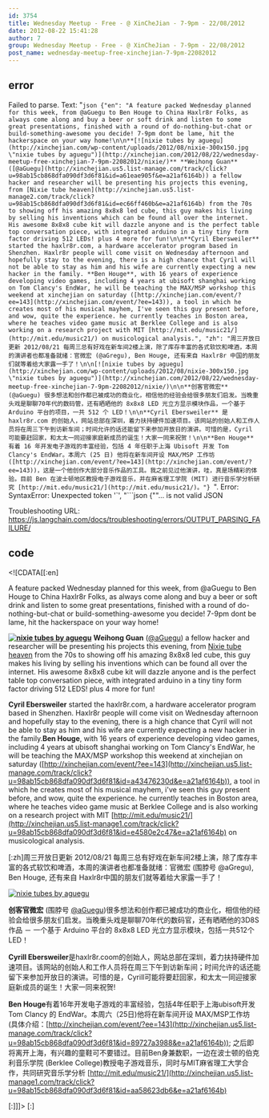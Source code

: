 ```yaml
---
id: 3754
title: Wednesday Meetup - Free - @ XinCheJian - 7-9pm - 22/08/2012
date: 2012-08-22 15:41:28
author: 7
group: Wednesday Meetup - Free - @ XinCheJian - 7-9pm - 22/08/2012
post_name: wednesday-meetup-free-xinchejian-7-9pm-22082012
---
```


## error
Failed to parse. Text: "```json
{"en": "A feature packed Wednesday planned for this week, from @aGuegu to Ben Houge to China Haxlr8r Folks, as always come along and buy a beer or soft drink and listen to some great presentations, finished with a round of do-nothing-but-chat or build-something-awesome you decide! 7-9pm dont be lame, hit the hackerspace on your way home!\n\n**[![nixie tubes by aguegu](http://xinchejian.com/wp-content/uploads/2012/08/nixie-300x150.jpg \"nixie tubes by aguegu")](http://xinchejian.com/2012/08/22/wednesday-meetup-free-xinchejian-7-9pm-22082012/nixie/)** **Weihong Guan** ([@aGuegu](http://xinchejian.us5.list-manage.com/track/click?u=98ab15cb868dfa090df3d6f81&id=a61eae905f&e=a21af6164b)) a fellow hacker and researcher will be presenting his projects this evening, from [Nixie tube heaven](http://xinchejian.us5.list-manage2.com/track/click?u=98ab15cb868dfa090df3d6f81&id=ec66ff460b&e=a21af6164b) from the 70s to showing off his amazing 8x8x8 led cube, this guy makes his living by selling his inventions which can be found all over the internet. His awesome 8x8x8 cube kit will dazzle anyone and is the perfect table top conversation piece, with integrated arduino in a tiny tiny form factor driving 512 LEDs! plus 4 more for fun!\n\n**Cyril Ebersweiler** started the haxlr8r.com, a hardware accelerator program based in Shenzhen. Haxlr8r people will come visit on Wednesday afternoon and hopefully stay to the evening, there is a high chance that Cyril will not be able to stay as him and his wife are currently expecting a new hacker in the family. **Ben Houge**, with 16 years of experience developing video games, including 4 years at ubisoft shanghai working on Tom Clancy's EndWar, he will be teaching the MAX/MSP workshop this weekend at xinchejian on saturday ([http://xinchejian.com/event/?ee=143](http://xinchejian.com/event/?ee=143)), a tool in which he creates most of his musical mayhem, I've seen this guy present before, and wow, quite the experience. he currently teaches in Boston area, where he teaches video game music at Berklee College and is also working on a research project with MIT [http://mit.edu/music21/](http://mit.edu/music21/) on musicological analysis.", "zh": "周三开放日更新 2012/08/21 每周三总有好戏在新车间2楼上演，除了库存丰富的各式软饮和啤酒，本周的演讲者也都准备就绪：官微宏 (@aGregu), Ben Houge, 还有来自 Haxlr8r 中国的朋友们就等着给大家露一手了！\n\n[![nixie tubes by aguegu](http://xinchejian.com/wp-content/uploads/2012/08/nixie-300x150.jpg \"nixie tubes by aguegu")](http://xinchejian.com/2012/08/22/wednesday-meetup-free-xinchejian-7-9pm-22082012/nixie/)\n\n**创客官微宏** (@aGuegu) 很多想法和创作都已被成功的商业化，相信他的经验会给很多朋友们启发。当晚重头戏是聊聊70年代的数码管，还有晒晒他的 8x8x8 LED 光立方显示模块作品，一个基于 Arduino 平台的项目，一共 512 个 LED！\n\n**Cyril Ebersweiler** 是 haxlr8r.com 的创始人，网站总部在深圳，着力扶持硬件加速项目。该网站的创始人和工作人员将在周三下午到访新车间；时间允许的话还能留下来参加开放日的演讲。可惜的是，Cyril 可能要赶回家，和太太一同迎接家庭新成员的诞生！大家一同来祝贺！\n\n**Ben Houge** 有着 16 年开发电子游戏的丰富经验，包括 4 年任职于上海 Ubisoft 开发 Tom Clancy's EndWar。本周六 (25 日) 他将在新车间开设 MAX/MSP 工作坊 ([http://xinchejian.com/event/?ee=143](http://xinchejian.com/event/?ee=143))，这是一个他创作大部分音乐作品的工具。我之前见过他演讲，哇，真是场精彩的体验。目前 Ben 在波士顿地区教授电子游戏音乐，并在麻省理工学院 (MIT) 进行音乐学分析研究 [http://mit.edu/music21/](http://mit.edu/music21/)。"}
```". Error: SyntaxError: Unexpected token '`', "```json
{""... is not valid JSON

Troubleshooting URL: https://js.langchain.com/docs/troubleshooting/errors/OUTPUT_PARSING_FAILURE/


## code
 <!\[CDATA\[\[:en\]

A feature packed Wednesday planned for this week, from @aGuegu to Ben Houge to China Haxlr8r Folks, as always come along and buy a beer or soft drink and listen to some great presentations, finished with a round of do-nothing-but-chat or build-something-awesome you decide! 7-9pm dont be lame, hit the hackerspace on your way home!

**[![nixie tubes by aguegu](http://xinchejian.com/wp-content/uploads/2012/08/nixie-300x150.jpg "nixie tubes by aguegu")](http://xinchejian.com/2012/08/22/wednesday-meetup-free-xinchejian-7-9pm-22082012/nixie/)** **Weihong Guan** ([@aGuegu](http://xinchejian.us5.list-manage.com/track/click?u=98ab15cb868dfa090df3d6f81&id=a61eae905f&e=a21af6164b)) a fellow hacker and researcher will be presenting his projects this evening, from [Nixie tube heaven](http://xinchejian.us5.list-manage2.com/track/click?u=98ab15cb868dfa090df3d6f81&id=ec66ff460b&e=a21af6164b) from the 70s to showing off his amazing 8x8x8 led cube, this guy makes his living by selling his inventions which can be found all over the internet. His awesome 8x8x8 cube kit will dazzle anyone and is the perfect table top conversation piece, with integrated arduino in a tiny tiny form factor driving 512 LEDS! plus 4 more for fun!

**Cyril Ebersweiler** started the haxlr8r.com, a hardware accelerator program based in Shenzhen. Haxlr8r people will come visit on Wednesday afternoon and hopefully stay to the evening, there is a high chance that Cyril will not be able to stay as him and his wife are currently expecting a new hacker in the family.**Ben Houge**, with 16 years of experience developing video games, including 4 years at ubisoft shanghai working on Tom Clancy's EndWar, he will be teaching the MAX/MSP workshop this weekend at xinchejian on saturday ([http://xinchejian.com/event/?ee=143](http://xinchejian.us5.list-manage.com/track/click?u=98ab15cb868dfa090df3d6f81&id=a43476230d&e=a21af6164b)), a tool in which he creates most of his musical mayhem, i've seen this guy present before, and wow, quite the experience. he currently teaches in Boston area, where he teaches video game music at Berklee College and is also working on a research project with MIT [http://mit.edu/music21/](http://xinchejian.us5.list-manage1.com/track/click?u=98ab15cb868dfa090df3d6f81&id=e4580e2c47&e=a21af6164b) on musicological analysis.

\[:zh\]周三开放日更新 2012/08/21 每周三总有好戏在新车间2楼上演，除了库存丰富的各式软饮和啤酒，本周的演讲者也都准备就绪：官微宏 (围脖号 @aGregu), Ben Houge, 还有来自 Haxlr8r中国的朋友们就等着给大家露一手了！

[![nixie tubes by aguegu](http://xinchejian.com/wp-content/uploads/2012/08/nixie-300x150.jpg "nixie tubes by aguegu")](http://xinchejian.com/2012/08/22/wednesday-meetup-free-xinchejian-7-9pm-22082012/nixie/)

**创客官微宏** (围脖号 [@aGuegu](http://xinchejian.us5.list-manage.com/track/click?u=98ab15cb868dfa090df3d6f81&id=9ade1e2e30&e=a21af6164b))很多想法和创作都已被成功的商业化，相信他的经验会给很多朋友们启发。当晚重头戏是聊聊70年代的数码官，还有晒晒他的3D8S作品 － 一个基于 Arduino 平台的 8x8x8 LED 光立方显示模块，包括一共512个LED！

**Cyrill Ebersweiler**是haxlr8r.coom的创始人，网站总部在深圳，着力扶持硬件加速项目。该网站的创始人和工作人员将在周三下午到访新车间；时间允许的话还能留下来参加开放日的演讲。可惜的是，Cyrill可能将要赶回家，和太太一同迎接家庭新成员的诞生！大家一同来祝贺!

**Ben Houge**有着16年开发电子游戏的丰富经验，包括4年任职于上海ubisoft开发 Tom Clancy 的 EndWar。本周六（25日)他将在新车间开设 MAX/MSP工作坊 (具体介绍：[http://xinchejian.com/event/?ee=143](http://xinchejian.us5.list-manage.com/track/click?u=98ab15cb868dfa090df3d6f81&id=89727a3988&e=a21af6164b)); 之后即将离开上海，有兴趣的童鞋可不要错过。目前Ben身兼数职，一边在波士顿的伯克利音乐学院 (Berklee College)教授电子游戏音乐，同时与MIT麻省理工大学合作，共同研究音乐学分析 [http://mit.edu/music21/](http://xinchejian.us5.list-manage1.com/track/click?u=98ab15cb868dfa090df3d6f81&id=aa58623db6&e=a21af6164b)

\[:\]\]\]> \[:\]
